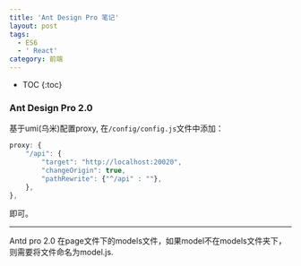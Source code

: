 ```yaml
---
title: 'Ant Design Pro 笔记'
layout: post
tags:
  - ES6
  - ' React'
category: 前端
---
```

* TOC
{:toc}

### Ant Design Pro 2.0 
基于umi(乌米)配置proxy, 在```/config/config.js```文件中添加：
```js
proxy: {
	"/api": {
		"target": "http://localhost:20020",
		"changeOrigin": true,
		"pathRewrite": {"^/api" : ""},
	},
},
```
即可。

--------
Antd pro 2.0 在page文件下的models文件，如果model不在models文件夹下，则需要将文件命名为model.js.